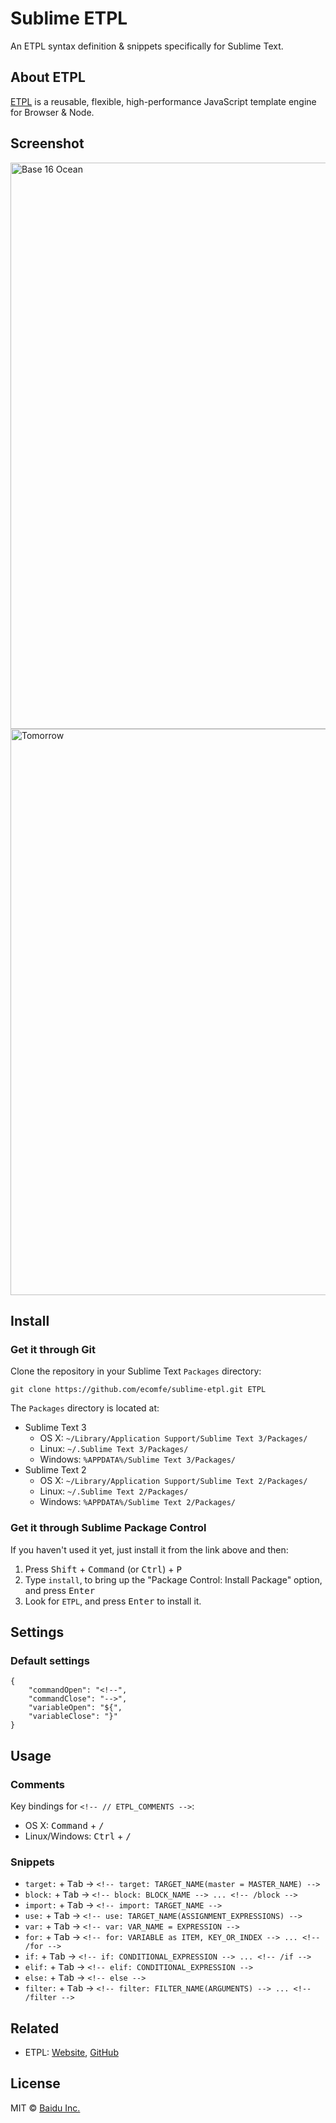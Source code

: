 Sublime ETPL
===

An ETPL syntax definition & snippets specifically for Sublime Text.

## About ETPL

[ETPL](http://ecomfe.github.io/etpl/) is a reusable, flexible, high-performance JavaScript template engine for Browser & Node.

## Screenshot

<img width="906" alt="Base 16 Ocean" src="https://cloud.githubusercontent.com/assets/157338/9234352/f8621de0-416a-11e5-9288-7409a647f8fa.png">

<img width="906" alt="Tomorrow" src="https://cloud.githubusercontent.com/assets/157338/9234358/ffdaffd8-416a-11e5-964c-a6a23be84dbc.png">

## Install

### Get it through Git

Clone the repository in your Sublime Text `Packages` directory:

    git clone https://github.com/ecomfe/sublime-etpl.git ETPL

The `Packages` directory is located at:

* Sublime Text 3
    * OS X: `~/Library/Application Support/Sublime Text 3/Packages/`
    * Linux: `~/.Sublime Text 3/Packages/`
    * Windows: `%APPDATA%/Sublime Text 3/Packages/`
* Sublime Text 2
    * OS X: `~/Library/Application Support/Sublime Text 2/Packages/`
    * Linux: `~/.Sublime Text 2/Packages/`
    * Windows: `%APPDATA%/Sublime Text 2/Packages/`

### Get it through Sublime Package Control

If you haven't used it yet, just install it from the link above and then:

1. Press <kbd>Shift</kbd> + <kbd>Command</kbd> (or <kbd>Ctrl</kbd>) + <kbd>P</kbd>
2. Type `install`, to bring up the "Package Control: Install Package" option, and press <kbd>Enter</kbd>
3. Look for `ETPL`, and press <kbd>Enter</kbd> to install it.

## Settings

### Default settings
```
{
    "commandOpen": "<!--",
    "commandClose": "-->",
    "variableOpen": "${",
    "variableClose": "}"
}
```

## Usage

### Comments

Key bindings for `<!-- // ETPL_COMMENTS -->`:

* OS X: <kbd>Command</kbd> + <kbd>/</kbd>
* Linux/Windows: <kbd>Ctrl</kbd> + <kbd>/</kbd>

### Snippets

* `target:` + <kbd>Tab</kbd> → `<!-- target: TARGET_NAME(master = MASTER_NAME) -->`
* `block:` + <kbd>Tab</kbd> → `<!-- block: BLOCK_NAME --> ... <!-- /block -->`
* `import:` + <kbd>Tab</kbd> → `<!-- import: TARGET_NAME -->`
* `use:` + <kbd>Tab</kbd> → `<!-- use: TARGET_NAME(ASSIGNMENT_EXPRESSIONS) -->`
* `var:` + <kbd>Tab</kbd> → `<!-- var: VAR_NAME = EXPRESSION -->`
* `for:` + <kbd>Tab</kbd> → `<!-- for: VARIABLE as ITEM, KEY_OR_INDEX --> ... <!-- /for -->`
* `if:` + <kbd>Tab</kbd> → `<!-- if: CONDITIONAL_EXPRESSION --> ... <!-- /if -->`
* `elif:` + <kbd>Tab</kbd> → `<!-- elif: CONDITIONAL_EXPRESSION -->`
* `else:` + <kbd>Tab</kbd> → `<!-- else -->`
* `filter:` + <kbd>Tab</kbd> → `<!-- filter: FILTER_NAME(ARGUMENTS) --> ... <!-- /filter -->`

## Related

* ETPL: [Website](http://ecomfe.github.io/etpl/), [GitHub](https://github.com/ecomfe/etpl)

## License

MIT &copy; [Baidu Inc.](./LICENSE)
